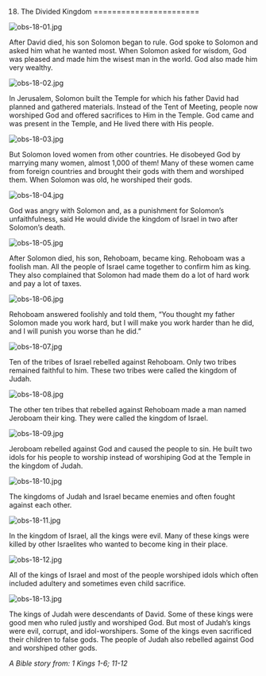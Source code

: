 18. The Divided Kingdom
=======================

![obs-18-01.jpg](/_media/en/obs/obs-18-01.jpg?w=640&h=360&tok=b66d12 "obs-18-01.jpg")

After David died, his son Solomon began to rule. God spoke to Solomon
and asked him what he wanted most. When Solomon asked for wisdom, God
was pleased and made him the wisest man in the world. God also made him
very wealthy.

![obs-18-02.jpg](/_media/en/obs/obs-18-02.jpg?w=640&h=360&tok=30aa0a "obs-18-02.jpg")

In Jerusalem, Solomon built the Temple for which his father David had
planned and gathered materials. Instead of the Tent of Meeting, people
now worshiped God and offered sacrifices to Him in the Temple. God came
and was present in the Temple, and He lived there with His people.

![obs-18-03.jpg](/_media/en/obs/obs-18-03.jpg?w=640&h=360&tok=3ba90d "obs-18-03.jpg")

But Solomon loved women from other countries. He disobeyed God by
marrying many women, almost 1,000 of them! Many of these women came from
foreign countries and brought their gods with them and worshiped them.
When Solomon was old, he worshiped their gods.

![obs-18-04.jpg](/_media/en/obs/obs-18-04.jpg?w=640&h=360&tok=65de47 "obs-18-04.jpg")

God was angry with Solomon and, as a punishment for Solomon’s
unfaithfulness, said He would divide the kingdom of Israel in two after
Solomon’s death.

![obs-18-05.jpg](/_media/en/obs/obs-18-05.jpg?w=640&h=360&tok=c3c0ce "obs-18-05.jpg")

After Solomon died, his son, Rehoboam, became king. Rehoboam was a
foolish man. All the people of Israel came together to confirm him as
king. They also complained that Solomon had made them do a lot of hard
work and pay a lot of taxes.

![obs-18-06.jpg](/_media/en/obs/obs-18-06.jpg?w=640&h=360&tok=0914c2 "obs-18-06.jpg")

Rehoboam answered foolishly and told them, “You thought my father
Solomon made you work hard, but I will make you work harder than he did,
and I will punish you worse than he did.”

![obs-18-07.jpg](/_media/en/obs/obs-18-07.jpg?w=640&h=360&tok=f182fa "obs-18-07.jpg")

Ten of the tribes of Israel rebelled against Rehoboam. Only two tribes
remained faithful to him. These two tribes were called the kingdom of
Judah.

![obs-18-08.jpg](/_media/en/obs/obs-18-08.jpg?w=640&h=360&tok=411c61 "obs-18-08.jpg")

The other ten tribes that rebelled against Rehoboam made a man named
Jeroboam their king. They were called the kingdom of Israel.

![obs-18-09.jpg](/_media/en/obs/obs-18-09.jpg?w=640&h=360&tok=d0b1a4 "obs-18-09.jpg")

Jeroboam rebelled against God and caused the people to sin. He built two
idols for his people to worship instead of worshiping God at the Temple
in the kingdom of Judah.

![obs-18-10.jpg](/_media/en/obs/obs-18-10.jpg?w=640&h=360&tok=97cd73 "obs-18-10.jpg")

The kingdoms of Judah and Israel became enemies and often fought against
each other.

![obs-18-11.jpg](/_media/en/obs/obs-18-11.jpg?w=640&h=360&tok=b09a0b "obs-18-11.jpg")

In the kingdom of Israel, all the kings were evil. Many of these kings
were killed by other Israelites who wanted to become king in their
place.

![obs-18-12.jpg](/_media/en/obs/obs-18-12.jpg?w=640&h=360&tok=2d48fa "obs-18-12.jpg")

All of the kings of Israel and most of the people worshiped idols which
often included adultery and sometimes even child sacrifice.

![obs-18-13.jpg](/_media/en/obs/obs-18-13.jpg?w=640&h=360&tok=fbc0f5 "obs-18-13.jpg")

The kings of Judah were descendants of David. Some of these kings were
good men who ruled justly and worshiped God. But most of Judah’s kings
were evil, corrupt, and idol-worshipers. Some of the kings even
sacrificed their children to false gods. The people of Judah also
rebelled against God and worshiped other gods.

*A Bible story from: 1 Kings 1-6; 11-12*

